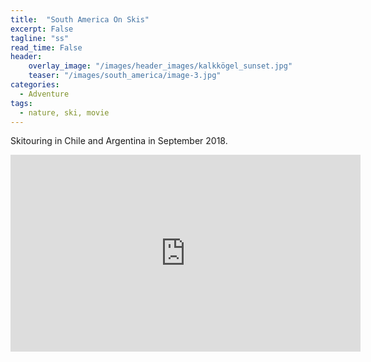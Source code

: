 ```yaml
---
title:  "South America On Skis"
excerpt: False
tagline: "ss"
read_time: False
header: 
    overlay_image: "/images/header_images/kalkkögel_sunset.jpg"
    teaser: "/images/south_america/image-3.jpg"
categories: 
  - Adventure
tags:
  - nature, ski, movie
---
```


Skitouring in Chile and Argentina in September 2018.

<iframe width="560" height="315" src="https://www.youtube.com/embed/1PvHqbRurj8" title="South America On Skis" frameborder="0" allow="accelerometer; autoplay; clipboard-write; encrypted-media; gyroscope; picture-in-picture" allowfullscreen></iframe>




<!--
Comments

PDF link [get the PDF](/assets/mydoc.pdf)
-->